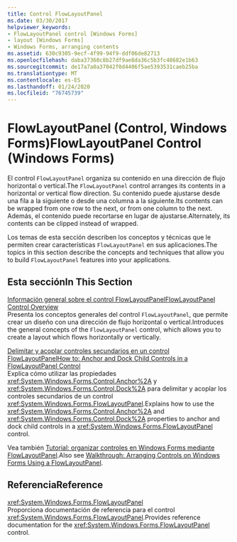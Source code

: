 ```yaml
---
title: Control FlowLayoutPanel
ms.date: 03/30/2017
helpviewer_keywords:
- FlowLayoutPanel control [Windows Forms]
- layout [Windows Forms]
- Windows Forms, arranging contents
ms.assetid: 630c9305-9ecf-4f99-94f9-ddf06de82713
ms.openlocfilehash: daba37360c8b27df9ae8da36c5b3fc48682e1b63
ms.sourcegitcommit: de17a7a0a37042f0d4406f5ae5393531caeb25ba
ms.translationtype: MT
ms.contentlocale: es-ES
ms.lasthandoff: 01/24/2020
ms.locfileid: "76745739"
---
```

# <a name="flowlayoutpanel-control-windows-forms"></a><span data-ttu-id="0b8a9-102">FlowLayoutPanel (Control, Windows Forms)</span><span class="sxs-lookup"><span data-stu-id="0b8a9-102">FlowLayoutPanel Control (Windows Forms)</span></span>
<span data-ttu-id="0b8a9-103">El control `FlowLayoutPanel` organiza su contenido en una dirección de flujo horizontal o vertical.</span><span class="sxs-lookup"><span data-stu-id="0b8a9-103">The `FlowLayoutPanel` control arranges its contents in a horizontal or vertical flow direction.</span></span> <span data-ttu-id="0b8a9-104">Su contenido puede ajustarse desde una fila a la siguiente o desde una columna a la siguiente.</span><span class="sxs-lookup"><span data-stu-id="0b8a9-104">Its contents can be wrapped from one row to the next, or from one column to the next.</span></span> <span data-ttu-id="0b8a9-105">Además, el contenido puede recortarse en lugar de ajustarse.</span><span class="sxs-lookup"><span data-stu-id="0b8a9-105">Alternately, its contents can be clipped instead of wrapped.</span></span>  
  
 <span data-ttu-id="0b8a9-106">Los temas de esta sección describen los conceptos y técnicas que le permiten crear características `FlowLayoutPanel` en sus aplicaciones.</span><span class="sxs-lookup"><span data-stu-id="0b8a9-106">The topics in this section describe the concepts and techniques that allow you to build `FlowLayoutPanel` features into your applications.</span></span>  
  
## <a name="in-this-section"></a><span data-ttu-id="0b8a9-107">Esta sección</span><span class="sxs-lookup"><span data-stu-id="0b8a9-107">In This Section</span></span>  
 [<span data-ttu-id="0b8a9-108">Información general sobre el control FlowLayoutPanel</span><span class="sxs-lookup"><span data-stu-id="0b8a9-108">FlowLayoutPanel Control Overview</span></span>](flowlayoutpanel-control-overview.md)  
 <span data-ttu-id="0b8a9-109">Presenta los conceptos generales del control `FlowLayoutPanel`, que permite crear un diseño con una dirección de flujo horizontal o vertical.</span><span class="sxs-lookup"><span data-stu-id="0b8a9-109">Introduces the general concepts of the `FlowLayoutPanel` control, which allows you to create a layout which flows horizontally or vertically.</span></span>  
  
 [<span data-ttu-id="0b8a9-110">Delimitar y acoplar controles secundarios en un control FlowLayoutPanel</span><span class="sxs-lookup"><span data-stu-id="0b8a9-110">How to: Anchor and Dock Child Controls in a FlowLayoutPanel Control</span></span>](how-to-anchor-and-dock-child-controls-in-a-flowlayoutpanel-control.md)  
 <span data-ttu-id="0b8a9-111">Explica cómo utilizar las propiedades <xref:System.Windows.Forms.Control.Anchor%2A> y <xref:System.Windows.Forms.Control.Dock%2A> para delimitar y acoplar los controles secundarios de un control <xref:System.Windows.Forms.FlowLayoutPanel>.</span><span class="sxs-lookup"><span data-stu-id="0b8a9-111">Explains how to use the <xref:System.Windows.Forms.Control.Anchor%2A> and <xref:System.Windows.Forms.Control.Dock%2A> properties to anchor and dock child controls in a <xref:System.Windows.Forms.FlowLayoutPanel> control.</span></span>  
  
 <span data-ttu-id="0b8a9-112">Vea también [Tutorial: organizar controles en Windows Forms mediante FlowLayoutPanel](walkthrough-arranging-controls-on-windows-forms-using-a-flowlayoutpanel.md).</span><span class="sxs-lookup"><span data-stu-id="0b8a9-112">Also see [Walkthrough: Arranging Controls on Windows Forms Using a FlowLayoutPanel](walkthrough-arranging-controls-on-windows-forms-using-a-flowlayoutpanel.md).</span></span>  
  
## <a name="reference"></a><span data-ttu-id="0b8a9-113">Referencia</span><span class="sxs-lookup"><span data-stu-id="0b8a9-113">Reference</span></span>  
 <xref:System.Windows.Forms.FlowLayoutPanel>  
 <span data-ttu-id="0b8a9-114">Proporciona documentación de referencia para el control <xref:System.Windows.Forms.FlowLayoutPanel>.</span><span class="sxs-lookup"><span data-stu-id="0b8a9-114">Provides reference documentation for the <xref:System.Windows.Forms.FlowLayoutPanel> control.</span></span>
